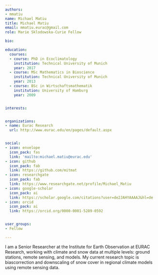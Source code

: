 ```yaml
---
authors:
- mmatiu
name: Michael Matiu
title: Michael Matiu
email: mmatiu.eurac@gmail.com
role: Marie Sklodowska-Curie Fellow

bio: 

education:
  courses:
  - course: PhD in Ecoclimatology
    institution: Technical University of Munich
    year: 2017
  - course: MSc Mathematics in Bioscience
    institution: Technical University of Munich
    year: 2013
  - course: BSc in Wirtschaftsmathematik
    institution: University of Hamburg
    year: 2009


interests:


organizations:
- name: Eurac Research
  url: http://www.eurac.edu/en/pages/default.aspx


social:
- icon: envelope
  icon_pack: fas
  link: 'mailto:michael.matiu@eurac.edu'
- icon: github
  icon_pack: fab
  link: https://github.com/mitmat
- icon: researchgate
  icon_pack: fab
  link: https://www.researchgate.net/profile/Michael_Matiu
- icon: google-scholar
  icon_pack: ai
  link: https://scholar.google.com/citations?user=de2JAHYAAAAJ&hl=de
- icon: orcid
  icon_pack: ai
  link: https://orcid.org/0000-0001-5289-0592


user_groups:
- Fellow

---
```


I am a Senior Researcher at the Institute for Earth Observation at EURAC Research, working with climate and snow data at multiple levels: ground stations, remote sensing, and models. My current research topic is biascorrection and downscaling of snow cover in regional climate models using remote sensing data. 

